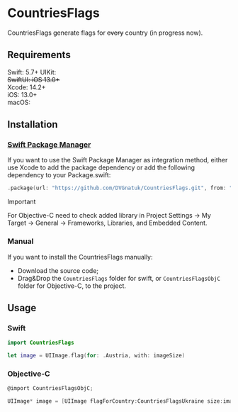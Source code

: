 # CountriesFlags

CountriesFlags generate flags for ~~every~~ country (in progress now).

## Requirements

Swift: 5.7+
UIKit:  
~~SwiftUI: iOS 13.0+~~  
Xcode: 14.2+  
iOS: 13.0+  
macOS:

## Installation

### [Swift Package Manager](https://swift.org/package-manager/)

If you want to use the Swift Package Manager as integration method, either use Xcode to add the package dependency or add the following dependency to your Package.swift:

```swift
.package(url: "https://github.com/DVGnatuk/CountriesFlags.git", from: "1.0.0"),
```

> [!IMPORTANT]
> For Objective-C need to check added library in Project Settings -> My Target -> General -> Frameworks, Libraries, and Embedded Content.

### Manual

If you want to install the CountriesFlags manually:
* Download the source code;
* Drag&Drop the `CountriesFlags` folder for swift, or `CountriesFlagsObjC` folder for Objective-C, to the project.

## Usage

### Swift
```swift
import CountriesFlags

let image = UIImage.flag(for: .Austria, with: imageSize)
```
### Objective-C
```objectivec
@import CountriesFlagsObjC;

UIImage* image = [UIImage flagForCountry:CountriesFlagsUkraine size:imageSize)]
```
